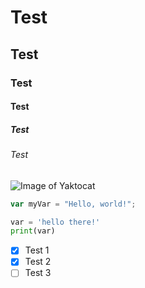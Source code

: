 # Test
## Test
### Test
#### Test
##### Test
###### Test

![Image of Yaktocat](https://octodex.github.com/images/yaktocat.png)


``` javascript
var myVar = "Hello, world!";
```

``` python
var = 'hello there!'
print(var)
``` 
- [x] Test 1
- [x] Test 2
- [ ] Test 3 
